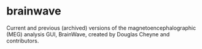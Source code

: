 # brainwave
Current and previous (archived) versions of the magnetoencephalographic (MEG) analysis GUI, BrainWave, created by Douglas Cheyne and contributors.
